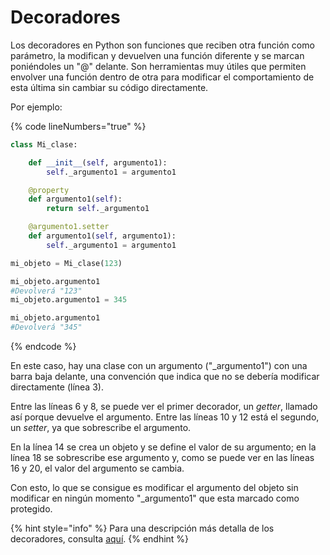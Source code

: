 # Decoradores

Los decoradores en Python son funciones que reciben otra función como parámetro, la modifican y devuelven una función diferente y se marcan poniéndoles un "@" delante. Son herramientas muy útiles que permiten envolver una función dentro de otra para modificar el comportamiento de esta última sin cambiar su código directamente.&#x20;

Por ejemplo:

{% code lineNumbers="true" %}
```python
class Mi_clase:

    def __init__(self, argumento1):
        self._argumento1 = argumento1

    @property
    def argumento1(self):
        return self._argumento1

    @argumento1.setter
    def argumento1(self, argumento1):
        self._argumento1 = argumento1

mi_objeto = Mi_clase(123)

mi_objeto.argumento1
#Devolverá "123"
mi_objeto.argumento1 = 345

mi_objeto.argumento1
#Devolverá "345"
```
{% endcode %}

En este caso, hay una clase con un argumento ("\_argumento1") con una barra baja delante, una convención que indica que no se debería modificar directamente (línea 3).

Entre las líneas 6 y 8,  se puede ver el primer decorador, un _getter_, llamado así porque devuelve el argumento. Entre las líneas 10 y 12 está el segundo, un _setter_, ya que sobrescribe el argumento.&#x20;

En la línea 14 se crea un objeto y se define el valor de su argumento; en la línea 18 se sobrescribe ese argumento y, como se puede ver en las líneas 16 y 20, el valor del argumento se cambia.

Con esto, lo que se consigue es modificar el argumento del objeto sin modificar en ningún momento "\_argumento1" que esta marcado como protegido.

{% hint style="info" %}
Para una descripción más detalla de los decoradores, consulta [aquí](https://codigofacilito.com/articulos/decoradores-python).
{% endhint %}
